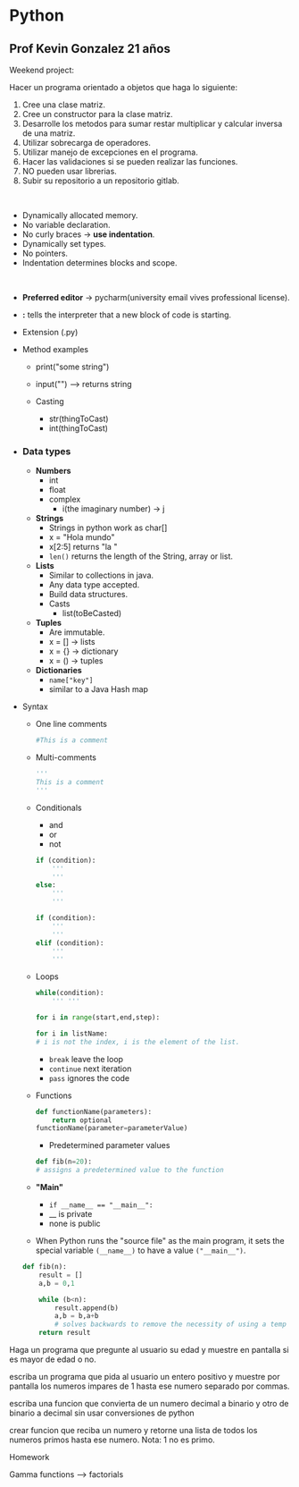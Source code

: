 # Python
## Prof Kevin Gonzalez 21 años

Weekend project:

Hacer un programa orientado a objetos que haga lo siguiente:

1. Cree una clase matriz.
2. Cree un constructor para la clase matriz.
3. Desarrolle los metodos para sumar restar multiplicar y calcular inversa de una matriz.
4. Utilizar sobrecarga de operadores.
5. Utilizar manejo de excepciones en el programa.
6. Hacer las validaciones si se pueden realizar las funciones.
7. NO pueden usar librerias.
8. Subir su repositorio a un repositorio gitlab.

<br>

+ Dynamically allocated memory.
+ No variable declaration.
+ No curly braces -> **use indentation**.
+ Dynamically set types.
+ No pointers.
+ Indentation determines blocks and scope.

<br>

+ **Preferred editor** -> pycharm(university email vives professional license).

+ **:** tells the interpreter that a new block of code is starting.

+ Extension (.py)

+ Method examples
    + print("some string")
    + input("") --> returns string

    + Casting
        + str(thingToCast)
        + int(thingToCast)

+ ### Data types
    + **Numbers**
        + int
        + float
        + complex
            + i(the imaginary number) -> j 
    + **Strings**
        + Strings in python work as char[]
        + x = "Hola mundo"
        + x[2:5] returns "la "
        + `len()` returns the length of the String, array or list.
    + **Lists**
        + Similar to collections in java.
        + Any data type accepted.
        + Build data structures.
        + Casts
            + list(toBeCasted)
    + **Tuples**
        + Are immutable.
        + x = [] -> lists
        + x = {} -> dictionary
        + x = () -> tuples
    + **Dictionaries**
        + `name["key"]`
        + similar to a Java Hash map

+ Syntax
    + One line comments
        ```python
        #This is a comment
        ```
    + Multi-comments
        ```python
        '''
        This is a comment
        '''
        ```
    + Conditionals
        + and
        + or
        + not
        ```python
        if (condition):
            '''
            '''
        else:
            '''
            '''
        ```
        ```python
        if (condition):
            '''
            '''
        elif (condition):
            '''
            '''
        ```
    + Loops
        ```python
        while(condition):
            ''' '''
        ```
        ```python
        for i in range(start,end,step):
        ```
        ```python
        for i in listName:
        # i is not the index, i is the element of the list.
        ```
        + `break` leave the loop
        + `continue` next iteration
        + `pass` ignores the code
    + Functions
        ```python
        def functionName(parameters):
            return optional
        functionName(parameter=parameterValue)
        ```
        + Predetermined parameter values
        ```python
        def fib(n=20):
        # assigns a predetermined value to the function
        ```
    + **"Main"**

        + `if __name__ == "__main__":`
        + __ is private
        + none is public
    + When Python runs the "source file" as the main program, it sets the special variable `(__name__)` to have a value `("__main__")`.

    ```python
    def fib(n):
        result = []
        a,b = 0,1

        while (b<n):
            result.append(b)
            a,b = b,a+b
            # solves backwards to remove the necessity of using a temp variable.
        return result

Haga un programa que pregunte al usuario su edad y muestre en pantalla si es mayor de edad o no.


escriba un programa que pida al usuario un entero positivo y muestre por pantalla los numeros impares de 1 hasta ese numero separado por commas.


escriba una funcion que convierta de un numero decimal a binario y otro de binario a decimal sin usar conversiones de python


crear funcion que reciba un numero y retorne una lista de todos los numeros primos hasta ese numero.
Nota: 1 no es primo.

Homework

Gamma functions --> factorials